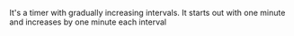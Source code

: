 It's a timer with gradually increasing intervals.
It starts out with one minute and increases by one minute each interval
